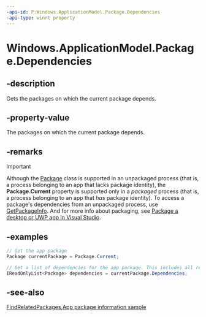 ```yaml
---
-api-id: P:Windows.ApplicationModel.Package.Dependencies
-api-type: winrt property
---
```


<!-- Property syntax
public Windows.Foundation.Collections.IVectorView<Windows.ApplicationModel.Package> Dependencies { get; }
-->

# Windows.ApplicationModel.Package.Dependencies

## -description

Gets the packages on which the current package depends.

## -property-value

The packages on which the current package depends.

## -remarks

> [!IMPORTANT]
> Although the [Package](package.md) class is supported in an unpackaged process (that is, a process belonging to an app that lacks package identity), the **Package.Current** property is supported only in a *packaged* process (that is, a process belonging to an app that *has* package identity). To access a package's dependencies from an unpackaged process, use [GetPackageInfo](/windows/desktop/api/appmodel/nf-appmodel-getpackageinfo). And for more info about packaging, see [Package a desktop or UWP app in Visual Studio](/windows/msix/package/packaging-uwp-apps).

## -examples

```csharp
// Get the app package
Package currentPackage = Package.Current;

// Get a list of dependencies for the app package. This includes all resource packages, framework packages, and optional packages.
IReadOnlyList<Package> dependencies = currentPackage.Dependencies;
```

## -see-also

[FindRelatedPackages](package_findrelatedpackages_1584363112.md),[App package information sample](https://github.com/Microsoft/Windows-universal-samples/tree/master/Samples/Package)
